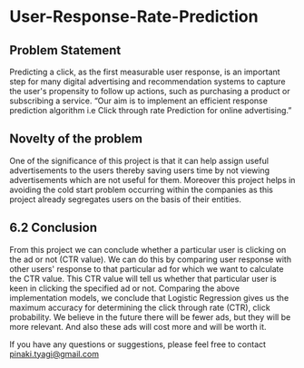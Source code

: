 # User-Response-Rate-Prediction

## Problem Statement 
Predicting a click, as the first measurable user response, is an important step for many digital advertising and recommendation systems to capture the user's propensity to follow up
actions, such as purchasing a product or subscribing a service.
“Our aim is to implement an efficient response prediction algorithm i.e Click through rate Prediction for online advertising.”

## Novelty of the problem
One of the significance of this project is that it can help assign useful advertisements to the users thereby saving users time by not viewing advertisements which are not useful for them. Moreover this project helps in avoiding the cold start problem occurring within the companies as this project already segregates users on the basis of their entities.

## 6.2 Conclusion
From this project we can conclude whether a particular user is clicking on the ad or not (CTR value). We can do this by comparing user response with other users' response to that particular ad for which we want to calculate the CTR value. This CTR value will tell us whether that particular user is keen in clicking the specified ad or not. Comparing the above implementation models, we conclude that Logistic Regression gives us the maximum accuracy for determining the click through rate (CTR), click probability. We believe in the future there will be fewer ads, but they will be more relevant. And also these ads will cost more and will be
worth it.


If you have any questions or suggestions, please feel free to contact pinaki.tyagi@gmail.com
